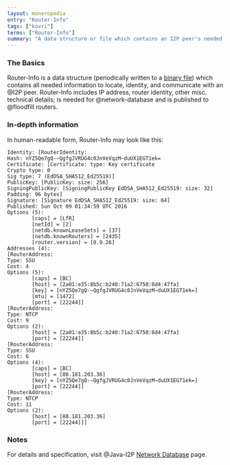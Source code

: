 ```yaml
---
layout: moneropedia
entry: "Router-Info"
tags: ["kovri"]
terms: ["Router-Info"]
summary: "A data structure or file which contains an I2P peer's needed network information"
---
```


### The Basics

Router-Info is a data structure (periodically written to a [binary file](https://en.wikipedia.org/wiki/Binary_file)) which contains all needed information to locate, identity, and communicate with an @I2P peer. Router-Info includes IP address, router identity, other misc. technical details; is needed for @network-database and is published to @floodfill routers.

### In-depth information

In human-readable form, Router-Info may look like this:

```
Identity: [RouterIdentity:
Hash: nYZ5Qe7gQ-~QgfgJVRUG4c0JnVeVqzM~duUX1EGT1ek=
Certificate: [Certificate: type: Key certificate
Crypto type: 0
Sig type: 7 (EdDSA_SHA512_Ed25519)]
PublicKey: [PublicKey: size: 256]
SigningPublicKey: [SigningPublicKey EdDSA_SHA512_Ed25519: size: 32]
Padding: 96 bytes]
Signature: [Signature EdDSA_SHA512_Ed25519: size: 64]
Published: Sun Oct 09 01:34:59 UTC 2016
Options (5):
        [caps] = [LfR]
        [netId] = [2]
        [netdb.knownLeaseSets] = [37]
        [netdb.knownRouters] = [2435]
        [router.version] = [0.9.26]
Addresses (4):
[RouterAddress:
Type: SSU
Cost: 4
Options (5):
        [caps] = [BC]
        [host] = [2a01:e35:8b5c:b240:71a2:6750:8d4:47fa]
        [key] = [nYZ5Qe7gQ-~QgfgJVRUG4c0JnVeVqzM~duUX1EGT1ek=]
        [mtu] = [1472]
        [port] = [22244]]
[RouterAddress:
Type: NTCP
Cost: 9
Options (2):
        [host] = [2a01:e35:8b5c:b240:71a2:6750:8d4:47fa]
        [port] = [22244]]
[RouterAddress:
Type: SSU
Cost: 6
Options (4):
        [caps] = [BC]
        [host] = [88.181.203.36]
        [key] = [nYZ5Qe7gQ-~QgfgJVRUG4c0JnVeVqzM~duUX1EGT1ek=]
        [port] = [22244]]
[RouterAddress:
Type: NTCP
Cost: 11
Options (2):
        [host] = [88.181.203.36]
        [port] = [22244]]]
```

### Notes

For details and specification, visit @Java-I2P [Network Database](https://geti2p.net/en/docs/how/network-database) page.
